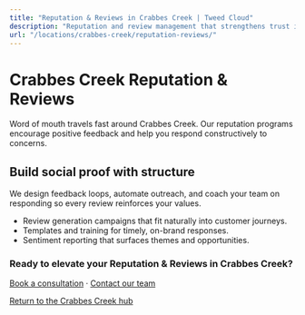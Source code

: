 ```yaml
---
title: "Reputation & Reviews in Crabbes Creek | Tweed Cloud"
description: "Reputation and review management that strengthens trust in Crabbes Creek."
url: "/locations/crabbes-creek/reputation-reviews/"
---
```


# Crabbes Creek Reputation & Reviews

Word of mouth travels fast around Crabbes Creek. Our reputation programs encourage positive feedback and help you respond constructively to concerns.

## Build social proof with structure

We design feedback loops, automate outreach, and coach your team on responding so every review reinforces your values.

- Review generation campaigns that fit naturally into customer journeys.
- Templates and training for timely, on-brand responses.
- Sentiment reporting that surfaces themes and opportunities.

### Ready to elevate your Reputation & Reviews in Crabbes Creek?

[Book a consultation](/consultation/) · [Contact our team](/contact/)

[Return to the Crabbes Creek hub](/locations/crabbes-creek/)

